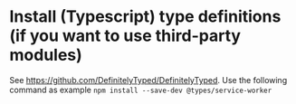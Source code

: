 # Install (Typescript) type definitions (if you want to use third-party modules)

See https://github.com/DefinitelyTyped/DefinitelyTyped. Use the following command as example `npm install --save-dev @types/service-worker`